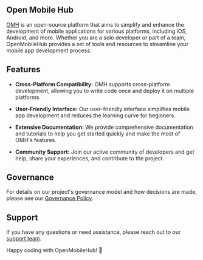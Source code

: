 ## Open Mobile Hub

[OMH](https://developer.openmobilehub.com) is an open-source platform that aims to simplify and enhance the development of mobile applications for various platforms, including iOS, Android, and more. Whether you are a solo developer or part of a team, OpenMobileHub provides a set of tools and resources to streamline your mobile app development process.

## Features

- **Cross-Platform Compatibility:** OMH supports cross-platform development, allowing you to write code once and deploy it on multiple platforms.

- **User-Friendly Interface:** Our user-friendly interface simplifies mobile app development and reduces the learning curve for beginners.

- **Extensive Documentation:** We provide comprehensive documentation and tutorials to help you get started quickly and make the most of OMH's features.

- **Community Support:** Join our active community of developers and get help, share your experiences, and contribute to the project.

## Governance

For details on our project's governance model and how decisions are made, please see our [Governance Policy](https://github.com/openmobilehub/admin/blob/main/GOVERNANCE.md).


## Support

If you have any questions or need assistance, please reach out to our [support team](mailto:support@openmobilehub.com).

Happy coding with OpenMobileHub! 🚀

